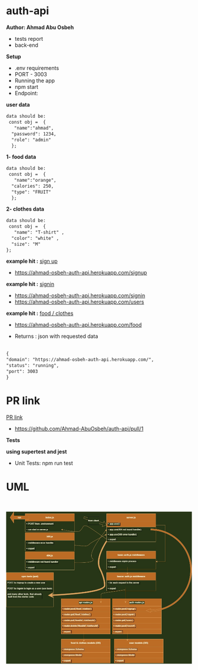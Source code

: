 # auth-api

**Author: Ahmad Abu Osbeh**
<br>

- tests report
- back-end

**Setup**
<br>

- .env requirements
- PORT - 3003
- Running the app
- npm start
- Endpoint:

**user data**

```
data should be:
 const obj =  {
   "name":"ahmad",
  "password": 1234,
  "role": "admin"
  };

```

**1- food data**

```
data should be:
 const obj =  {
   "name":"orange",
  "calories": 250,
  "type": "FRUIT"
  };

```

**2- clothes data**

```
data should be:
 const obj =  {
   "name": "T-shirt" ,
  "color": "white" ,
  "size": "M"
};

```

**example hit :**
[sign up](https://ahmad-osbeh-auth-api.herokuapp.com/signup)

- https://ahmad-osbeh-auth-api.herokuapp.com/signup

**example hit :**
[signin](https://ahmad-osbeh-auth-api.herokuapp.com/signin)

- https://ahmad-osbeh-auth-api.herokuapp.com/signin
- https://ahmad-osbeh-auth-api.herokuapp.com/users

**example hit :**
[food / clothes](https://ahmad-osbeh-auth-api.herokuapp.com/food)

- https://ahmad-osbeh-auth-api.herokuapp.com/food

- Returns : json with requested data

```

{
"domain": "https://ahmad-osbeh-auth-api.herokuapp.com/",
"status": "running",
"port": 3003
}

```

# PR link

[PR link](https://github.com/Ahmad-AbuOsbeh/auth-api/pull/1)

- https://github.com/Ahmad-AbuOsbeh/auth-api/pull/1

**Tests**

**using supertest and jest**

- Unit Tests: npm run test

# UML

<br>

![auth-api](images/auth-api.jpg)
